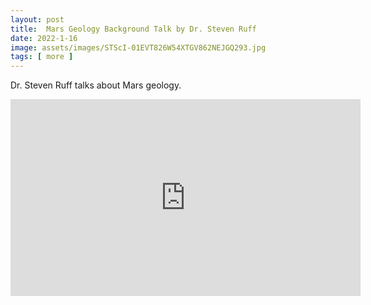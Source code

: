 ```yaml
---
layout: post
title:  Mars Geology Background Talk by Dr. Steven Ruff
date: 2022-1-16
image: assets/images/STScI-01EVT826W54XTGV862NEJGQ293.jpg
tags: [ more ]
---
```


Dr. Steven Ruff talks about Mars geology.

<iframe width="560" height="315" src="https://www.youtube.com/embed/8gZGozsLW04" title="YouTube video player" frameborder="0" allow="accelerometer; autoplay; clipboard-write; encrypted-media; gyroscope; picture-in-picture" allowfullscreen></iframe>